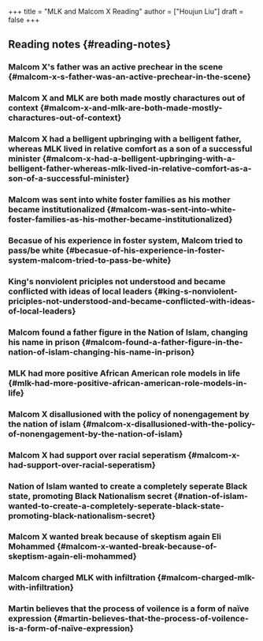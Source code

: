 +++
title = "MLK and Malcom X Reading"
author = ["Houjun Liu"]
draft = false
+++

## Reading notes {#reading-notes}


### Malcom X's father was an active prechear in the scene {#malcom-x-s-father-was-an-active-prechear-in-the-scene}


### Malcom X and MLK are both made mostly charactures out of context {#malcom-x-and-mlk-are-both-made-mostly-charactures-out-of-context}


### Malcom X had a belligent upbringing with a belligent father, whereas MLK lived in relative comfort as a son of a successful minister {#malcom-x-had-a-belligent-upbringing-with-a-belligent-father-whereas-mlk-lived-in-relative-comfort-as-a-son-of-a-successful-minister}


### Malcom was sent into white foster families as his mother became institutionalized {#malcom-was-sent-into-white-foster-families-as-his-mother-became-institutionalized}


### Becasue of his experience in foster system, Malcom tried to pass/be white {#becasue-of-his-experience-in-foster-system-malcom-tried-to-pass-be-white}


### King's nonviolent priciples not understood and became conflicted with ideas of local leaders {#king-s-nonviolent-priciples-not-understood-and-became-conflicted-with-ideas-of-local-leaders}


### Malcom found a father figure in the Nation of Islam, changing his name in prison {#malcom-found-a-father-figure-in-the-nation-of-islam-changing-his-name-in-prison}


### MLK had more positive African American role models in life {#mlk-had-more-positive-african-american-role-models-in-life}


### Malcom X disallusioned with the policy of nonengagement by the nation of islam {#malcom-x-disallusioned-with-the-policy-of-nonengagement-by-the-nation-of-islam}


### Malcom X had support over racial seperatism {#malcom-x-had-support-over-racial-seperatism}


### Nation of Islam wanted to create a completely seperate Black state, promoting Black Nationalism secret {#nation-of-islam-wanted-to-create-a-completely-seperate-black-state-promoting-black-nationalism-secret}


### Malcom X wanted break because of skeptism again Eli Mohammed {#malcom-x-wanted-break-because-of-skeptism-again-eli-mohammed}


### Malcom charged MLK with infiltration {#malcom-charged-mlk-with-infiltration}


### Martin believes that the process of voilence is a form of naïve expression {#martin-believes-that-the-process-of-voilence-is-a-form-of-naïve-expression}